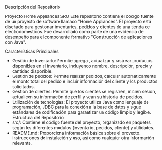 Descripción del Repositorio

Proyecto Home Appliances SRO
Este repositorio contiene el código fuente de un proyecto de software llamado "Home Appliances". El proyecto está diseñado para gestionar inventarios, pedidos y clientes de una tienda de electrodomésticos. Fue desarrollado como parte de una evidencia de desempeño para el componente formativo "Construcción de aplicaciones con Java".

Características Principales
- Gestión de inventario: Permite agregar, actualizar y rastrear productos disponibles en el inventario, incluyendo nombre, descripción, precio y cantidad disponible.
- Gestión de pedidos: Permite realizar pedidos, calcular automáticamente el monto total del pedido e incluir información del cliente y los productos solicitados.
- Gestión de clientes: Permite que los clientes se registren, inicien sesión, actualicen su información de perfil y vean su historial de pedidos.
- Utilización de tecnologías: El proyecto utiliza Java como lenguaje de programación, JDBC para la conexión a la base de datos y sigue estándares de codificación para garantizar un código limpio y legible.
Estructura del Repositorio
- src/: Contiene el código fuente del proyecto, organizado en paquetes según los diferentes módulos (inventario, pedidos, cliente) y utilidades.
- README.md: Proporciona información básica sobre el proyecto, instrucciones de instalación y uso, así como cualquier otra información relevante.
